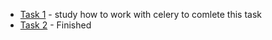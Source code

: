 - [Task 1](https://docs.google.com/document/d/1oeTCvmnqF1a8oxZyqodVOvZyp662i429Ac2TI41KUjo/edit?tab=t.0) - study how to work with celery to comlete this task
- [Task 2](https://docs.google.com/document/d/1jpgkUwXKPiNIy7yZ3aQlVkP8oJ57sEUVvVhbw7dDxwI/edit?tab=t.0) - Finished
